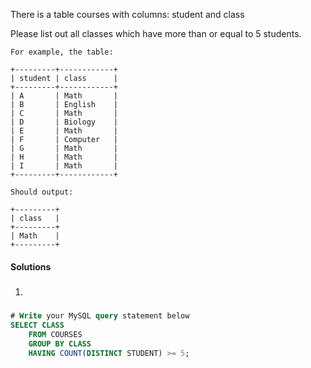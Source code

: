 There is a table courses with columns: student and class

Please list out all classes which have more than or equal to 5 students.

```
For example, the table:

+---------+------------+
| student | class      |
+---------+------------+
| A       | Math       |
| B       | English    |
| C       | Math       |
| D       | Biology    |
| E       | Math       |
| F       | Computer   |
| G       | Math       |
| H       | Math       |
| I       | Math       |
+---------+------------+

Should output:

+---------+
| class   |
+---------+
| Math    |
+---------+
```

#### Solutions

1. ##### 

```sql
# Write your MySQL query statement below
SELECT CLASS
    FROM COURSES
    GROUP BY CLASS
    HAVING COUNT(DISTINCT STUDENT) >= 5;
```
